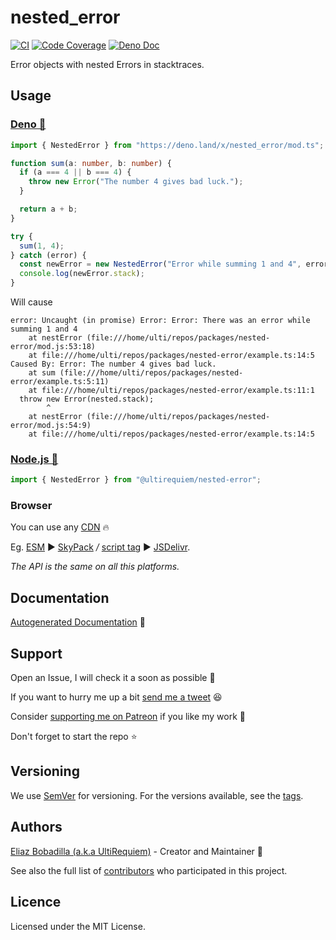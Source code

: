 # nested_error

[![CI](https://github.com/UltiRequiem/nested_error/actions/workflows/ci.yaml/badge.svg)](https://github.com/UltiRequiem/nested_error/actions/workflows/ci.yaml)
[![Code Coverage](https://codecov.io/gh/ultirequiem/nested_error/branch/main/graph/badge.svg)](https://codecov.io/gh/ultirequiem/nested_error)
[![Deno Doc](https://doc.deno.land/badge.svg)](https://doc.deno.land/https/deno.land/x/nested_error/mod.ts)

Error objects with nested Errors in stacktraces.

## Usage

### [Deno 🦕](https://deno.land/x/nested_error)

```typescript
import { NestedError } from "https://deno.land/x/nested_error/mod.ts";

function sum(a: number, b: number) {
  if (a === 4 || b === 4) {
    throw new Error("The number 4 gives bad luck.");
  }

  return a + b;
}

try {
  sum(1, 4);
} catch (error) {
  const newError = new NestedError("Error while summing 1 and 4", error);
  console.log(newError.stack);
}
```

Will cause

```
error: Uncaught (in promise) Error: Error: There was an error while summing 1 and 4
    at nestError (file:///home/ulti/repos/packages/nested-error/mod.js:53:18)
    at file:///home/ulti/repos/packages/nested-error/example.ts:14:5
Caused By: Error: The number 4 gives bad luck.
    at sum (file:///home/ulti/repos/packages/nested-error/example.ts:5:11)
    at file:///home/ulti/repos/packages/nested-error/example.ts:11:1
  throw new Error(nested.stack);
        ^
    at nestError (file:///home/ulti/repos/packages/nested-error/mod.js:54:9)
    at file:///home/ulti/repos/packages/nested-error/example.ts:14:5
```

### [Node.js 🐢](https://npmjs.com/package/@ultirequiem/nested-error)

```javascript
import { NestedError } from "@ultirequiem/nested-error";
```

### Browser

You can use any [CDN](https://en.wikipedia.org/wiki/Content_delivery_network) 🔥

Eg. [ESM](https://developer.mozilla.org/en-US/docs/Web/JavaScript/Guide/Modules)
▶ [SkyPack](https://cdn.skypack.dev/@ultirequiem/nested-error) _/_
[script tag](https://developer.mozilla.org/en-US/docs/Web/HTML/Element/script) ▶
[JSDelivr](https://cdn.jsdelivr.net/npm/@ultirequiem/nested-error).

_The API is the same on all this platforms._

## Documentation

[Autogenerated Documentation](https://doc.deno.land/https://deno.land/x/nested_error/mod.ts)
📖

## Support

Open an Issue, I will check it a soon as possible 👀

If you want to hurry me up a bit
[send me a tweet](https://twitter.com/intent/tweet?text=%40UltiRequiem%20) 😆

Consider [supporting me on Patreon](https://patreon.com/UltiRequiem) if you like
my work 🚀

Don't forget to start the repo ⭐

## Versioning

We use [SemVer](http://semver.org) for versioning. For the versions available,
see the [tags](https://github.com/UltiRequiem/nested_error/tags).

## Authors

[Eliaz Bobadilla (a.k.a UltiRequiem)](https://ultirequiem.com) - Creator and
Maintainer 💪

See also the full list of
[contributors](https://github.com/UltiRequiem/nested_error/contributors) who
participated in this project.

## Licence

Licensed under the MIT License.
